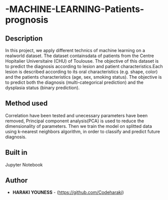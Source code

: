 # -MACHINE-LEARNING-Patients-prognosis

## Description
In  this project,  we apply different  technics  of  machine  learning  on a realworld  dataset.  The dataset containsdata  of  patients  from  the  Centre  Hopitalier  Universitaire  (CHU)  of  Toulouse. 
The  objective  of  this dataset is to predict the diagnosis according to lesion and patient characteristics.Each  lesion  is  described  according  to  its  oral characteristics (e.g. shape, color) and the patients characteristics (age, sex, smoking status). The objective is to predict both the diagnosis (multi-categorical prediction) and the dysplasia status (binary prediction).

## Method used
Correlation have been tested and unecessary parameters have been removed, Principal component analysis(PCA) is used to reduce the dimensionality of parameters.
Then we train the model on splitted data using k-nearest neighbors algorithm, in order to classify and predict future diagnosis.

## Built in
Jupyter Notebook

## Author
* **HARAKI YOUNESS** - (https://github.com/Codeharaki)
